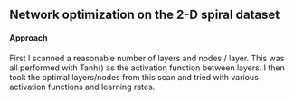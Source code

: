 ## Network optimization on the 2-D spiral dataset

#### Approach

First I scanned a reasonable number of layers and nodes / layer. This was all performed with Tanh() as the activation function between layers. I then took the optimal layers/nodes from this scan and tried with various activation functions and learning rates. 